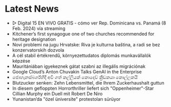 # Latest News
-  ▷ Digital 15 EN VIVO GRATIS - cómo ver Rep. Dominicana vs. Panamá (8 Feb. 2024) vía streaming
-  Kitchener’s first synagogue one of two churches recommended for heritage designation
-  Novi problemi na jugu Hrvatske: Riva je kulturna baština, a radi se bez konzervatorskih dozvola
-  A cél stabil értékrendű, környezettudatos diplomás munkavállalók képzése
-  Mauritániában igyekeznek gátat szabni az illegális migrációnak
-  Google Cloud’s Anton Chuvakin Talks GenAI in the Enterprise
-  ජොහැනස්බර්ග්හිදී අවි ගත් කල්ලියක් කොදෙව් ක්‍රීඩකයා කොල්ලකයි
-  Blutzucker senken: Zehn Lebensmittel, die Ihrem Zuckerhaushalt guttun
-  In diesem gefloppten Horrorthriller liefert sich "Oppenheimer"-Star Cillian Murphy ein Duell mit Robert De Niro
-  Yunanistan’da "özel üniversite" protestoları sürüyor
